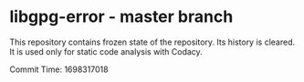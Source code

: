 # libgpg-error - master branch

This repository contains frozen state of the repository.
Its history is cleared. It is used only for static code
analysis with Codacy.

Commit Time: 1698317018